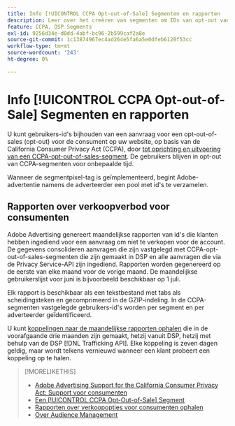 ```yaml
---
title: Info [!UICONTROL CCPA Opt-out-of-Sale] Segmenten en rapporten
description: Leer over het creëren van segmenten om IDs van opt-out van CCPA te volgen verzoeken en hoe te om rapporten van identiteitskaarts terug te winnen.
feature: CCPA, DSP Segments
exl-id: 9256d34e-d0dd-4abf-bc96-2b599caf2a8e
source-git-commit: 1c13874967ec4ad264e5fa6a5e0dfeb6120f53cc
workflow-type: tm+mt
source-wordcount: '243'
ht-degree: 0%

---
```


# Info [!UICONTROL CCPA Opt-out-of-Sale] Segmenten en rapporten

U kunt gebruikers-id&#39;s bijhouden van een aanvraag voor een opt-out-of-sales (opt-out) voor de consument op uw website, op basis van de California Consumer Privacy Act (CCPA), door [tot oprichting en uitvoering van een CCPA-opt-out-of-sales-segment](ccpa-opt-out-segment-create.md). De gebruikers blijven in opt-out van CCPA-segmenten voor onbepaalde tijd.

Wanneer de segmentpixel-tag is geïmplementeerd, begint Adobe-advertentie namens de adverteerder een pool met id&#39;s te verzamelen.

## Rapporten over verkoopverbod voor consumenten

Adobe Advertising genereert maandelijkse rapporten van id&#39;s die klanten hebben ingediend voor een aanvraag om niet te verkopen voor de account. De gegevens consolideren aanvragen die zijn vastgelegd met CCPA-opt-out-of-sales-segmenten die zijn gemaakt in DSP en alle aanvragen die via de Privacy Service-API zijn ingediend.  Rapporten worden gegenereerd op de eerste van elke maand voor de vorige maand. De maandelijkse gebruikerslijst voor juni is bijvoorbeeld beschikbaar op 1 juli.

Elk rapport is beschikbaar als een tekstbestand met tabs als scheidingsteken en gecomprimeerd in de GZIP-indeling. In de CCPA-segmenten vastgelegde gebruikers-id&#39;s worden per segment en per adverteerder geïdentificeerd.

U kunt [koppelingen naar de maandelijkse rapporten ophalen](ccpa-opt-out-segment-report-retrieve.md) die in de voorafgaande drie maanden zijn gemaakt, hetzij vanuit DSP, hetzij met behulp van de DSP [!DNL Trafficking API]. Elke koppeling is zeven dagen geldig, maar wordt telkens vernieuwd wanneer een klant probeert een koppeling op te halen.

>[!MORELIKETHIS]
>
>* [Adobe Advertising Support for the California Consumer Privacy Act: Support voor consumenten](/help/privacy/ccpa-opt-out-of-sale.md)
>* [Een [!UICONTROL CCPA Opt-Out-of-Sale] Segment](ccpa-opt-out-segment-create.md)
>* [Rapporten over verkoopopties voor consumenten ophalen](ccpa-opt-out-segment-report-retrieve.md)
>* [Over Audience Management](audience-about.md)

